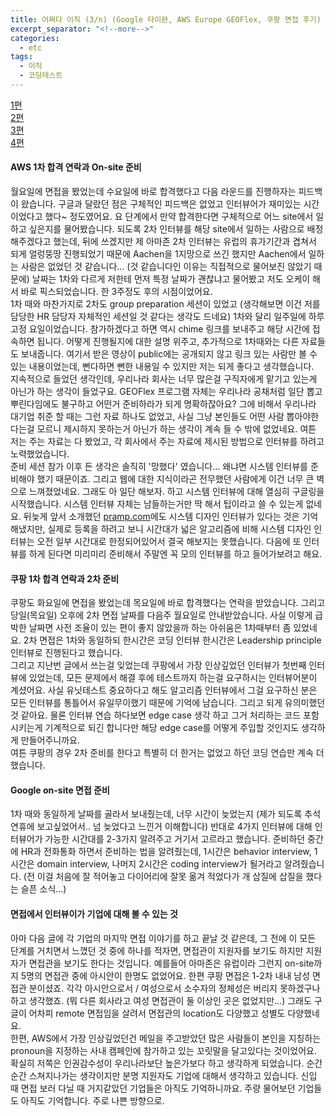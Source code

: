 ```yaml
---
title: 어쩌다 이직 (3/n) (Google 타이완, AWS Europe GEOFlex, 쿠팡 면접 후기)
excerpt_separator: "<!--more-->"
categories:
  - etc
tags:
  - 이직
  - 코딩테스트
---
```


[1편](https://gayuna.github.io/etc/2021/09/25/accidental-trans-1/)  
[2편](https://gayuna.github.io/etc/2021/10/09/accidental-trans-2/)  
[3편](https://gayuna.github.io/etc/2021/10/25/accidental-trans-3/)  
[4편](https://gayuna.github.io/etc/2021/11/02/accidental-trans-4/)

#### AWS 1차 합격 연락과 On-site 준비

월요일에 면접을 봤었는데 수요일에 바로 합격했다고 다음 라운드를 진행하자는 피드백이 왔습니다. 구글과 달랐던 점은 구체적인 피드백은 없었고 인터뷰어가 재미있는 시간이었다고 했다~ 정도였어요. 요 단계에서 만약 합격한다면 구체적으로 어느 site에서 일하고 싶은지를 물어봤습니다. 되도록 2차 인터뷰를 해당 site에서 일하는 사람으로 배정해주겠다고 했는데, 뒤에 쓰겠지만 제 아마존 2차 인터뷰는 유럽의 휴가기간과 겹쳐서 되게 얼렁뚱땅 진행되었기 때문에 Aachen을 1지망으로 쓰긴 했지만 Aachen에서 일하는 사람은 없었던 것 같습니다... (것 같습니다인 이유는 직접적으로 물어보진 않았기 때문에) 날짜는 1차와 다르게 저한테 먼저 특정 날짜가 괜찮냐고 물어봤고 저도 오케이 해서 바로 픽스되었습니다. 한 3주정도 후의 시점이었어요.  
1차 때와 마찬가지로 2차도 group preparation 세션이 있었고 (생각해보면 이건 저를 담당한 HR 담당자 자체적인 세션일 것 같다는 생각도 드네요) 1차와 달리 일주일에 하루 고정 요일이었습니다. 참가하겠다고 하면 역시 chime 링크를 보내주고 해당 시간에 접속하면 됩니다. 어떻게 진행될지에 대한 설명 위주고, 추가적으로 1차때와는 다른 자료들도 보내줍니다. 여기서 받은 영상이 public에는 공개되지 않고 링크 있는 사람만 볼 수 있는 내용이었는데, 뻔다하면 뻔한 내용일 수 있지만 저는 되게 좋다고 생각했습니다.  
지속적으로 들었던 생각인데, 우리나라 회사는 너무 많은걸 구직자에게 맡기고 있는게 아닌가 하는 생각이 들었구요. GEOFlex 프로그램 자체는 우리나라 공채처럼 일단 뽑고 뿌린다임에도 불구하고 어떤거 준비하라가 되게 명확하잖아요? 그에 비해서 우리나라 대기업 취준 할 때는 그런 자료 하나도 없었고, 사실 그냥 본인들도 어떤 사람 뽑아야한다는걸 모르니 제시하지 못하는거 아닌가 하는 생각이 계속 들 수 밖에 없었네요. 여튼 저는 주는 자료는 다 봤었고, 각 회사에서 주는 자료에 제시된 방법으로 인터뷰를 하려고 노력했었습니다.  
준비 세션 참가 이후 든 생각은 솔직히 '망했다' 였습니다... 왜냐면 시스템 인터뷰를 준비해야 했기 때문이죠. 그리고 웹에 대한 지식이라곤 전무했던 사람에게 이건 너무 큰 벽으로 느껴졌었네요. 그래도 아 일단 해보자. 하고 시스템 인터뷰에 대해 열심히 구글링을 시작했습니다. 시스템 인터뷰 자체는 남들하는거만 딱 해서 팁이라고 쓸 수 있는게 없네요. 뒤늦게 앞서 소개했던 [pramp.com](https://www.pramp.com/invt/yBBpjO3J0qUNmajX353W)에도 시스템 디자인 인터뷰가 있다는 것은 기억해냈지만, 실제로 등록을 하려고 보니 시간대가 넓은 알고리즘에 비해 시스템 디자인 인터뷰는 오전 일부 시간대로 한정되어있어서 결국 해보지는 못했습니다. 다음에 또 인터뷰를 하게 된다면 미리미리 준비해서 주말엔 꼭 모의 인터뷰를 하고 들어가보려고 해요.

#### 쿠팡 1차 합격 연락과 2차 준비

쿠팡도 화요일에 면접을 봤었는데 목요일에 바로 합격했다는 연락을 받았습니다. 그리고 당일(목요일) 오후에 2차 면접 날짜를 다음주 월요일로 안내받았습니다. 사실 이렇게 급박한 날짜면 사전 조율이 있는 편이 좋지 않았을까 하는 아쉬움은 1차때부터 좀 있었네요. 2차 면접은 1차와 동일하되 한시간은 코딩 인터뷰 한시간은 Leadership principle 인터뷰로 진행된다고 했습니다.  
그리고 지난번 글에서 쓰는걸 잊었는데 쿠팡에서 가장 인상깊었던 인터뷰가 첫번째 인터뷰에 있었는데, 모든 문제에서 해결 후에 테스트까지 하는걸 요구하시는 인터뷰어분이 계셨어요. 사실 유닛테스트 중요하다고 해도 알고리즘 인터뷰에서 그걸 요구하신 분은 모든 인터뷰를 통틀어서 유일무이했기 때문에 기억에 남습니다. 그리고 되게 유의미했던 것 같아요. 물론 인터뷰 연습 하다보면 edge case 생각 하고 그거 처리하는 코드 포함시키는게 기계적으로 되긴 합니다만 해당 edge case를 어떻게 주입할 것인지도 생각하게 만들어주니까요.  
여튼 쿠팡의 경우 2차 준비를 한다고 특별히 더 한거는 없었고 하던 코딩 연습만 계속 더 했습니다.

#### Google on-site 면접 준비 

1차 때와 동일하게 날짜를 골라서 보내줬는데, 너무 시간이 늦었는지 (제가 되도록 추석연휴에 보고싶었어서.. 넘 늦었다고 느낀거 이해합니다) 반대로 4가지 인터뷰에 대해 인터뷰어가 가능한 시간대를 2-3가지 알려주고 거기서 고르라고 했습니다. 준비하던 중간에 HR과 전화통화 하면서 준비하는 법을 알려줬는데, 1시간은 behavior interview, 1시간은 domain interview, 나머지 2시간은 coding interview가 될거라고 알려줬습니다. (전 이걸 처음에 잘 적어놓고 다이어리에 잘못 옮겨 적었다가 개 삽질에 삽질을 했다는 슬픈 소식...)

#### 면접에서 인터뷰이가 기업에 대해 볼 수 있는 것

아마 다음 글에 각 기업의 마지막 면접 이야기를 하고 끝날 것 같은데, 그 전에 이 모든 단계를 거치면서 느꼈던 것 중에 하나를 적자면, 면접관이 지원자를 보기도 하지만 지원자가 면접관을 보기도 한다는 것입니다. 예를들어 아마존은 유럽이라 그런지 on-site까지 5명의 면접관 중에 아시안이 한명도 없었어요. 한편 쿠팡 면접은 1-2차 내내 남성 면접관 분이셨죠. 각각 아시안으로서 / 여성으로서 소수자의 정체성은 버리지 못하겠구나 하고 생각했죠. (뭐 다른 회사라고 여성 면접관이 둘 이상인 곳은 없었지만...) 그래도 구글이 어차피 remote 면접임을 살려서 면접관의 location도 다양했고 성별도 다양했네요.  
한편, AWS에서 가장 인상깊었던건 메일을 주고받았던 많은 사람들이 본인을 지칭하는 pronoun을 지정하는 사내 캠페인에 참가하고 있는 꼬릿말을 달고있다는 것이었어요. 확실히 저쪽은 인권감수성이 우리나라보단 높은가보다 하고 생각하게 되었습니다. 순간순간 스쳐지나가는 생각이지만 분명 지원자도 기업에 대해서 생각하고 있습니다. 신입 때 면접 보러 다닐 때 거지같았던 기업들은 아직도 기억하니까요. 주량 물어보던 기업들도 아직도 기억합니다. 주로 나쁜 방향으로.
